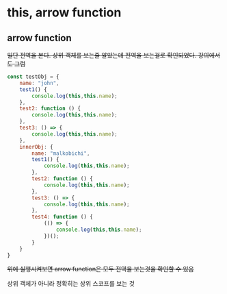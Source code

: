 # this, arrow function

## arrow function

~~일단 전역을 본다. 상위 객체를 보는줄 알았는데 전역을 보는걸로 확인되었다. 강의에서도 그럼~~

```javascript
const testObj = {
    name: "john",
    test1() {
        console.log(this,this.name);
    },
    test2: function () {
        console.log(this,this.name);
    },
    test3: () => {
        console.log(this,this.name);
    },
    innerObj: {
        name: "malkobichi",
        test1() {
            console.log(this,this.name);
        },
        test2: function () {
            console.log(this,this.name);
        },
        test3: () => {
            console.log(this,this.name);
        },
        test4: function () {
            (() => {
                console.log(this,this.name);
            })();
        }
    }
}
```

~~위에 실행시켜보면 arrow function은 모두 전역을 보는것을 확인할 수 있음~~

상위 객체가 아니라 정확히는 상위 스코프를 보는 것
